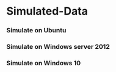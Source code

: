 # Simulated-Data

### Simulate on Ubuntu

### Simulate on Windows server 2012


### Simulate on Windows 10
